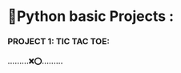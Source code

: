 <h1>🐍Python basic Projects :</br></h1>
<h3>PROJECT 1: TIC TAC TOE:<br></h3>
<h4>.........❌⭕.........</h4>




